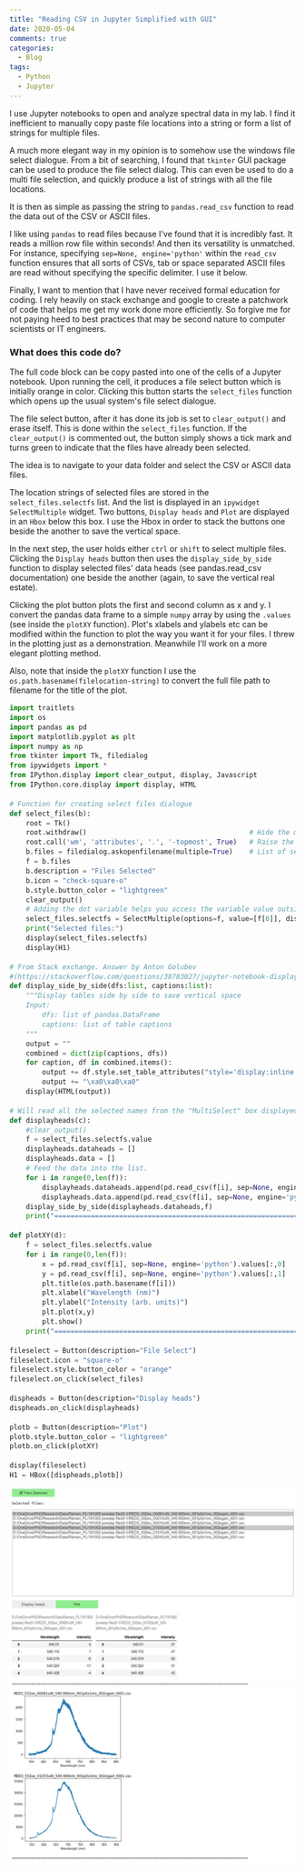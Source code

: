 ```yaml
---
title: "Reading CSV in Jupyter Simplified with GUI"
date: 2020-05-04
comments: true
categories:
  - Blog
tags:
  - Python
  - Jupyter
---
```

I use Jupyter notebooks to open and analyze spectral data in my lab. I find it inefficient to manually copy paste file locations into a string or form a list of strings for multiple files.

A much more elegant way in my opinion is to somehow use the windows file select dialogue. From a bit of searching, I found that `tkinter` GUI package can be used to produce the file select dialog. This can even be used to do a multi file selection, and quickly produce a list of strings with all the file locations.

It is then as simple as passing the string to `pandas.read_csv` function to read the data out of the CSV or ASCII files.

I like using `pandas` to read files because I've found that it is incredibly fast. It reads a million row file within seconds! And then its versatility is unmatched. For instance, specifying `sep=None, engine='python'` within the `read_csv` function ensures that all sorts of CSVs, tab or space separated ASCII files are read without specifying the specific delimiter. I use it below.

Finally, I want to mention that I have never received formal education for coding. I rely heavily on stack exchange and google to create a patchwork of code that helps me get my work done more efficiently. So forgive me for not paying heed to best practices that may be second nature to computer scientists or IT engineers.

### What does this code do?

The full code block can be copy pasted into one of the cells of a Jupyter notebook. Upon running the cell, it produces a file select button which is initially orange in color. Clicking this button starts the `select_files` function which opens up the usual system's file select dialogue.

 The file select button, after it has done its job is set to `clear_output()` and erase itself. This is done within the `select_files` function. If the `clear_output()` is commented out, the button simply shows a tick mark and turns green to indicate that the files have already been selected.

The idea is to navigate to your data folder and select the CSV or ASCII data files.

The location strings of selected files are stored in the `select_files.selectfs` list. And the list is displayed in an `ipywidget` `SelectMultiple` widget. Two buttons, `Display heads` and `Plot` are displayed in an `Hbox` below this box. I use the Hbox in order to stack the buttons one beside the another to save the vertical space.

In the next step, the user holds either `ctrl` or `shift` to select multiple files. Clicking the `Display heads` button then uses the `display_side_by_side` function to display selected files' data heads (see pandas.read_csv documentation) one beside the another (again, to save the vertical real estate).

Clicking the plot button plots the first and second column as x and y. I convert the pandas data frame to a simple `numpy` array by using the `.values` (see inside the `plotXY` function). Plot's xlabels and ylabels etc can be modified within the function to plot the way you want it for your files. I threw in the plotting just as a demonstration. Meanwhile I'll work on a more elegant plotting method.

Also, note that inside the `plotXY` function I use the `os.path.basename(filelocation-string)` to convert the full file path to filename for the title of the plot.

```python
import traitlets
import os
import pandas as pd
import matplotlib.pyplot as plt
import numpy as np
from tkinter import Tk, filedialog
from ipywidgets import *
from IPython.display import clear_output, display, Javascript
from IPython.core.display import display, HTML

# Function for creating select files dialogue
def select_files(b):
    root = Tk()
    root.withdraw()                                        # Hide the main window
    root.call('wm', 'attributes', '.', '-topmost', True)   # Raise the root to the top of all windows.
    b.files = filedialog.askopenfilename(multiple=True)    # List of selected fileswill be set to b.value
    f = b.files
    b.description = "Files Selected"
    b.icon = "check-square-o"
    b.style.button_color = "lightgreen"
    clear_output()
    # Adding the dot variable helps you access the variable value outside the function.
    select_files.selectfs = SelectMultiple(options=f, value=[f[0]], disabled=False, layout=Layout(width='100%', height='300px'))
    print("Selected files:")
    display(select_files.selectfs)
    display(H1)

# From Stack exchange. Answer by Anton Golubev
#(https://stackoverflow.com/questions/38783027/jupyter-notebook-display-two-pandas-tables-side-by-side)
def display_side_by_side(dfs:list, captions:list):
    """Display tables side by side to save vertical space
    Input:
        dfs: list of pandas.DataFrame
        captions: list of table captions
    """
    output = ""
    combined = dict(zip(captions, dfs))
    for caption, df in combined.items():
        output += df.style.set_table_attributes("style='display:inline'").set_caption(caption)._repr_html_()
        output += "\xa0\xa0\xa0"
    display(HTML(output))

# Will read all the selected names from the "MultiSelect" box displayed above
def displayheads(c):
    #clear_output()
    f = select_files.selectfs.value
    displayheads.dataheads = []
    displayheads.data = []
    # Feed the data into the list.
    for i in range(0,len(f)):
        displayheads.dataheads.append(pd.read_csv(f[i], sep=None, engine='python').head())
        displayheads.data.append(pd.read_csv(f[i], sep=None, engine='python'))
    display_side_by_side(displayheads.dataheads,f)
    print("===========================================================================================================")

def plotXY(d):
    f = select_files.selectfs.value
    for i in range(0,len(f)):
        x = pd.read_csv(f[i], sep=None, engine='python').values[:,0]
        y = pd.read_csv(f[i], sep=None, engine='python').values[:,1]
        plt.title(os.path.basename(f[i]))
        plt.xlabel("Wavelength (nm)")
        plt.ylabel("Intensity (arb. units)")
        plt.plot(x,y)
        plt.show()
    print("===========================================================================================================")

fileselect = Button(description="File Select")
fileselect.icon = "square-o"
fileselect.style.button_color = "orange"
fileselect.on_click(select_files)

dispheads = Button(description="Display heads")
dispheads.on_click(displayheads)

plotb = Button(description="Plot")
plotb.style.button_color = "lightgreen"
plotb.on_click(plotXY)

display(fileselect)
H1 = HBox([dispheads,plotb])

```
![Output-part-1](/assets/images/20200504_O1.JPG)
![Output-part-2](/assets/images/20200504_O2.JPG)
